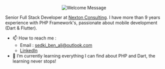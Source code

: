 <p align="center">
	<img alt="Welcome Message" src="https://readme-typing-svg.herokuapp.com?size=30&background=45E5FF00&center=true&vCenter=true&lines=Hi+there!+I'm+Sedki+%F0%9F%91%8B%F0%9F%8F%BC">
</p>

Senior Full Stack Developer at [Nexton Consulting](https://nexton-consulting.com/). I have more than 9 years experience with PHP Framework's, passionate about mobile development (Dart & Flutter).

* 📫 How to reach me :
  * Email : sedki_ben_ali@outlook.com
  * [LinkedIn](https://www.linkedin.com/in/ben-ali-sedki/)
* 🌱 I’m currently learning everything I can find about PHP and Dart, the learning never stops!

<!--
**sedkiTN/sedkiTN** is a ✨ _special_ ✨ repository because its `README.md` (this file) appears on your GitHub profile.

Here are some ideas to get you started:

- 🔭 I’m currently working on ...
- 🌱 I’m currently learning ...
- 👯 I’m looking to collaborate on ...
- 🤔 I’m looking for help with ...
- 💬 Ask me about ...
- 📫 How to reach me: ...
- 😄 Pronouns: ...
- ⚡ Fun fact: ...
-->
